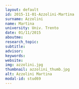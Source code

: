 ```yaml
---
layout: default 
id: 2015-11-01-Azzolini-Martina
surname: Azzolini
name: Martina
university: Univ. Trento
date: 01/11/2015
aboutme: 
research_topic: 
subtitle: 
advisor: 
keywords: 
website: 
img: azzolini.jpg
thumbnail: azzolini_thumb.jpg
alt: Azzolini Martina
modal-id: stud69
---
```

